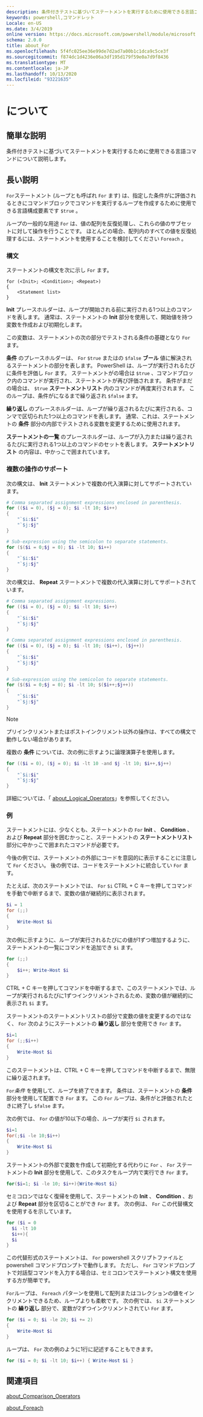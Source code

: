 ```yaml
---
description: 条件付きテストに基づいてステートメントを実行するために使用できる言語コマンドについて説明します。
keywords: powershell,コマンドレット
Locale: en-US
ms.date: 3/4/2019
online version: https://docs.microsoft.com/powershell/module/microsoft.powershell.core/about/about_for?view=powershell-6&WT.mc_id=ps-gethelp
schema: 2.0.0
title: about_For
ms.openlocfilehash: 5f4fc025ee36e99de7d2ad7a00b1c1dca9c5ce3f
ms.sourcegitcommit: f874dc1d4236e06a3df195d179f59e0a7d9f8436
ms.translationtype: MT
ms.contentlocale: ja-JP
ms.lasthandoff: 10/13/2020
ms.locfileid: "93221635"
---
```

# <a name="about-for"></a>について

## <a name="short-description"></a>簡単な説明
条件付きテストに基づいてステートメントを実行するために使用できる言語コマンドについて説明します。

## <a name="long-description"></a>長い説明

`For`ステートメント (ループとも呼ばれ `For` ます) は、指定した条件がに評価されるときにコマンドブロックでコマンドを実行するループを作成するために使用できる言語構成要素です `$true` 。

ループの一般的な用途 `For` は、値の配列を反復処理し、これらの値のサブセットに対して操作を行うことです。 ほとんどの場合、配列内のすべての値を反復処理するには、ステートメントを使用することを検討してください `Foreach` 。

### <a name="syntax"></a>構文

ステートメントの構文を次に示し `For` ます。

```
for (<Init>; <Condition>; <Repeat>)
{
    <Statement list>
}
```

**Init** プレースホルダーは、ループが開始される前に実行される1つ以上のコマンドを表します。 通常は、ステートメントの **Init** 部分を使用して、開始値を持つ変数を作成および初期化します。

この変数は、ステートメントの次の部分でテストされる条件の基礎となり `For` ます。

**条件** のプレースホルダーは、 `For` `$true` またはの `$false` **ブール** 値に解決されるステートメントの部分を表します。 PowerShell は、ループが実行されるたびに条件を評価し `For` ます。 ステートメントがの場合は `$true` 、コマンドブロック内のコマンドが実行され、ステートメントが再び評価されます。 条件がまだの場合は、 `$true` **ステートメントリスト** 内のコマンドが再度実行されます。 このループは、条件がになるまで繰り返され `$false` ます。

**繰り返し** のプレースホルダーは、ループが繰り返されるたびに実行される、コンマで区切られた1つ以上のコマンドを表します。 通常、これは、ステートメントの **条件** 部分の内部でテストされる変数を変更するために使用されます。

**ステートメントの一覧** のプレースホルダーは、ループが入力または繰り返されるたびに実行される1つ以上のコマンドのセットを表します。 **ステートメントリスト** の内容は、中かっこで囲まれています。

### <a name="support-for-multiple-operations"></a>複数の操作のサポート

次の構文は、 **Init** ステートメントで複数の代入演算に対してサポートされています。

```powershell
# Comma separated assignment expressions enclosed in parenthesis.
for (($i = 0), ($j = 0); $i -lt 10; $i++)
{
    "`$i:$i"
    "`$j:$j"
}

# Sub-expression using the semicolon to separate statements.
for ($($i = 0;$j = 0); $i -lt 10; $i++)
{
    "`$i:$i"
    "`$j:$j"
}
```

次の構文は、 **Repeat** ステートメントで複数の代入演算に対してサポートされています。

```powershell
# Comma separated assignment expressions.
for (($i = 0), ($j = 0); $i -lt 10; $i++)
{
    "`$i:$i"
    "`$j:$j"
}

# Comma separated assignment expressions enclosed in parenthesis.
for (($i = 0), ($j = 0); $i -lt 10; ($i++), ($j++))
{
    "`$i:$i"
    "`$j:$j"
}

# Sub-expression using the semicolon to separate statements.
for ($($i = 0;$j = 0); $i -lt 10; $($i++;$j++))
{
    "`$i:$i"
    "`$j:$j"
}
```

> [!NOTE]
> プリインクリメントまたはポストインクリメント以外の操作は、すべての構文で動作しない場合があります。

複数の **条件** については、次の例に示すように論理演算子を使用します。

```powershell
for (($i = 0), ($j = 0); $i -lt 10 -and $j -lt 10; $i++,$j++)
{
    "`$i:$i"
    "`$j:$j"
}
```

詳細については、「 [about_Logical_Operators](about_Logical_Operators.md)」を参照してください。

### <a name="examples"></a>例

ステートメントには、少なくとも、ステートメントの `For` **Init** 、 **Condition** 、および **Repeat** 部分を囲むかっこと、ステートメントの **ステートメントリスト** 部分に中かっこで囲まれたコマンドが必要です。

今後の例では、ステートメントの外部にコードを意図的に表示することに注意して `For` ください。 後の例では、コードをステートメントに統合してい `For` ます。

たとえば、次のステートメントでは、 `For` `$i` CTRL + C キーを押してコマンドを手動で中断するまで、変数の値が継続的に表示されます。

```powershell
$i = 1
for (;;)
{
    Write-Host $i
}
```

次の例に示すように、ループが実行されるたびにの値が1ずつ増加するように、ステートメントの一覧にコマンドを追加でき `$i` ます。

```powershell
for (;;)
{
    $i++; Write-Host $i
}
```

CTRL + C キーを押してコマンドを中断するまで、このステートメントでは、ループが実行されるたびに1ずつインクリメントされるため、変数の値が継続的に表示され `$i` ます。

ステートメントのステートメントリストの部分で変数の値を変更するのではなく、 `For` 次のようにステートメントの **繰り返し** 部分を使用でき `For` ます。

```powershell
$i=1
for (;;$i++)
{
    Write-Host $i
}
```

このステートメントは、CTRL + C キーを押してコマンドを中断するまで、無限に繰り返されます。

`For`*条件* を使用して、ループを終了できます。 条件は、ステートメントの **条件** 部分を使用して配置でき `For` ます。 この `For` ループは、条件がと評価されたときに終了し `$false` ます。

次の例では、 `For` の値が10以下の場合、ループが実行 `$i` されます。

```powershell
$i=1
for(;$i -le 10;$i++)
{
    Write-Host $i
}
```

ステートメントの外部で変数を作成して初期化する代わりに `For` 、 `For` ステートメントの **Init** 部分を使用して、このタスクをループ内で実行でき `For` ます。

```powershell
for($i=1; $i -le 10; $i++){Write-Host $i}
```

セミコロンではなく復帰を使用して、ステートメントの **Init** 、 **Condition** 、および **Repeat** 部分を区切ることができ `For` ます。 次の例は、 `For` この代替構文を使用するを示しています。

```powershell
for ($i = 0
  $i -lt 10
  $i++){
  $i
}
```

この代替形式のステートメントは、 `For` powershell スクリプトファイルと powershell コマンドプロンプトで動作します。 ただし、 `For` コマンドプロンプトで対話型コマンドを入力する場合は、セミコロンでステートメント構文を使用する方が簡単です。

`For`ループは、 `Foreach` パターンを使用して配列またはコレクションの値をインクリメントできるため、ループよりも柔軟です。 次の例では、 `$i` ステートメントの **繰り返し** 部分で、変数が2ずつインクリメントされてい `For` ます。

```powershell
for ($i = 0; $i -le 20; $i += 2)
{
    Write-Host $i
}
```

ループは、 `For` 次の例のように1行に記述することもできます。

```powershell
for ($i = 0; $i -lt 10; $i++) { Write-Host $i }
```

## <a name="see-also"></a>関連項目

[about_Comparison_Operators](about_Comparison_Operators.md)

[about_Foreach](about_Foreach.md)
